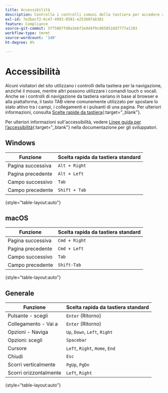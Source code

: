 ```yaml
---
title: Accessibilità
description: Controlla i controlli comuni della tastiera per accedere alla navigazione del sito per i tuoi clienti.
exl-id: 7e3becf2-6c47-4993-8581-e253607ab381
feature: Compliance
source-git-commit: 3ff5807fd0a3ebf2e9d4f9c085852dd7777a1103
workflow-type: tm+mt
source-wordcount: '149'
ht-degree: 0%

---
```


# Accessibilità

Alcuni visitatori del sito utilizzano i controlli della tastiera per la navigazione, anziché il mouse, mentre altri possono utilizzare i comandi touch o vocali. Anche se i controlli di navigazione da tastiera variano in base al browser e alla piattaforma, il tasto TAB viene comunemente utilizzato per spostare lo stato attivo tra i campi, i collegamenti e i pulsanti di una pagina. Per ulteriori informazioni, consulta [Scelte rapide da tastiera][1]{:target=&quot;_blank&quot;}.

Per ulteriori informazioni sull&#39;accessibilità, vedere [Linee guida per l’accessibilità][2]{:target=&quot;_blank&quot;} nella documentazione per gli sviluppatori.

## Windows

| Funzione | Scelta rapida da tastiera standard |
|--- |--- |
| Pagina successiva | `Alt + Right` |
| Pagina precedente | `Alt + Left` |
| Campo successivo | `Tab` |
| Campo precedente | `Shift + Tab` |

{style="table-layout:auto"}

## macOS

| Funzione | Scelta rapida da tastiera standard |
|--- |--- |
| Pagina successiva | `Cmd + Right` |
| Pagina precedente | `Cmd + Left` |
| Campo successivo | `Tab` |
| Campo precedente | `Shift-Tab` |

{style="table-layout:auto"}

## Generale

| Funzione | Scelta rapida da tastiera standard |
|--- |--- |
| Pulsante - scegli | `Enter` (Ritorno) |
| Collegamento - Vai a | `Enter` (Ritorno) |
| Opzioni - Naviga | `Up`, `Down`, `Left`, `Right` |
| Opzioni: scegli | `Spacebar` |
| Cursore | `Left`, `Right`, `Home`, `End` |
| Chiudi | `Esc` |
| Scorri verticalmente | `PgUp`, `PgDn` |
| Scorri orizzontalmente | `Left`, `Right` |

{style="table-layout:auto"}

[1]: https://en.wikipedia.org/wiki/Table_of_keyboard_shortcuts
[2]: https://developer.adobe.com/commerce/admin-developer/pattern-library/general/accessibility-guidelines/
